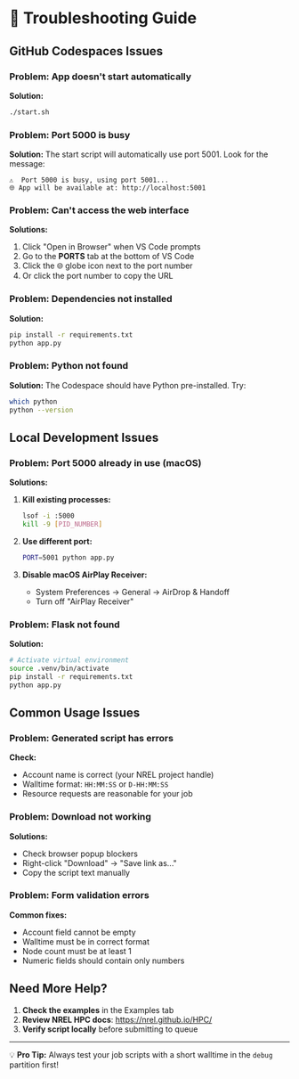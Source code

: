 # 🔧 Troubleshooting Guide

## GitHub Codespaces Issues

### Problem: App doesn't start automatically
**Solution:** 
```bash
./start.sh
```

### Problem: Port 5000 is busy
**Solution:** The start script will automatically use port 5001. Look for the message:
```
⚠️  Port 5000 is busy, using port 5001...
🌐 App will be available at: http://localhost:5001
```

### Problem: Can't access the web interface
**Solutions:**
1. Click "Open in Browser" when VS Code prompts
2. Go to the **PORTS** tab at the bottom of VS Code
3. Click the 🌐 globe icon next to the port number
4. Or click the port number to copy the URL

### Problem: Dependencies not installed
**Solution:**
```bash
pip install -r requirements.txt
python app.py
```

### Problem: Python not found
**Solution:** The Codespace should have Python pre-installed. Try:
```bash
which python
python --version
```

## Local Development Issues

### Problem: Port 5000 already in use (macOS)
**Solutions:**
1. **Kill existing processes:**
   ```bash
   lsof -i :5000
   kill -9 [PID_NUMBER]
   ```

2. **Use different port:**
   ```bash
   PORT=5001 python app.py
   ```

3. **Disable macOS AirPlay Receiver:**
   - System Preferences → General → AirDrop & Handoff
   - Turn off "AirPlay Receiver"

### Problem: Flask not found
**Solution:**
```bash
# Activate virtual environment
source .venv/bin/activate
pip install -r requirements.txt
python app.py
```

## Common Usage Issues

### Problem: Generated script has errors
**Check:**
- Account name is correct (your NREL project handle)
- Walltime format: `HH:MM:SS` or `D-HH:MM:SS`
- Resource requests are reasonable for your job

### Problem: Download not working
**Solutions:**
- Check browser popup blockers
- Right-click "Download" → "Save link as..."
- Copy the script text manually

### Problem: Form validation errors
**Common fixes:**
- Account field cannot be empty
- Walltime must be in correct format
- Node count must be at least 1
- Numeric fields should contain only numbers

## Need More Help?

1. **Check the examples** in the Examples tab
2. **Review NREL HPC docs**: https://nrel.github.io/HPC/
3. **Verify script locally** before submitting to queue

---

💡 **Pro Tip:** Always test your job scripts with a short walltime in the `debug` partition first!